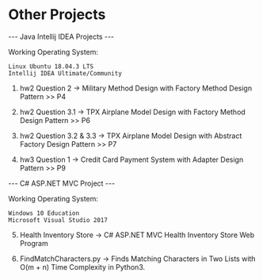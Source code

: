 # Other Projects


--- Java Intellij IDEA Projects ---

Working Operating System:

    Linux Ubuntu 18.04.3 LTS
    Intellij IDEA Ultimate/Community

1) hw2 Question 2 -> Military Method Design with Factory Method Design Pattern >> P4

2) hw2 Question 3.1 -> TPX Airplane Model Design with Factory Method Design Pattern >> P6

3) hw2 Question 3.2 & 3.3 -> TPX Airplane Model Design with Abstract Factory Design Pattern >> P7

4) hw3 Question 1 -> Credit Card Payment System with Adapter Design Pattern >> P9



--- C# ASP.NET MVC Project ---

Working Operating System:

    Windows 10 Education
    Microsoft Visual Studio 2017
    
5) Health Inventory Store -> C# ASP.NET MVC Health Inventory Store Web Program

6) FindMatchCharacters.py -> Finds Matching Characters in Two Lists with O(m + n) Time Complexity in Python3.
